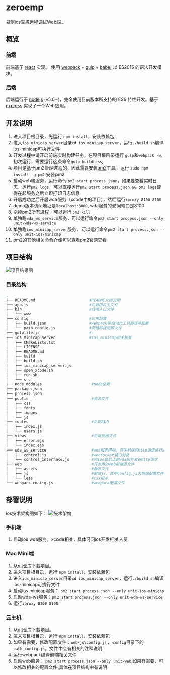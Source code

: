 # zeroemp
易测ios真机远程调试Web端。

## 概览
### 前端
前端基于 [react] 实现。
使用 [webpack] + [gulp] + [babel] 以 ES2015 的语法开发模块。
### 后端
后端运行于 [nodejs] (v5.0+)，完全使用目前版本所支持的 ES6 特性开发。基于 [express] 实现了一个Web应用。

## 开发说明
1. 进入项目根目录，先运行 `npm install`，安装依赖包
2. 进入`ios_minicap_server`目录`cd ios_minicap_server`，运行`./build.sh`编译ios-minicap可执行文件
3. 开发过程中请开启前端实时构建任务，在项目根目录运行 `gulp`和`webpack -w`,初次运行，需要运行这条命令`gulp buildLess`;
4. 项目是基于pm2管理进程的，因此需要安装[pm2]工具，运行 `sudo npm install -g pm2` 安装pm2
5. 启动web端服务，运行命令 `pm2 start process.json`，如果要查看实时日志，运行`pm2 logs`，可以直接运行`pm2 start process.json && pm2 logs`使得在起服务之后立即打印日志信息
6. 开启成功之后开启wda服务（xcode中的项目），然后运行`iproxy 8100 8100`
7. demo版本访问地址是`localhost:3000`, wda服务的访问端口是8100
8. 杀掉pm2所有进程，可以运行 `pm2 kill`
9. 单独跑`wda_ws_service`服务，可以运行命令`pm2 start process.json --only unit-wda-ws-service`
10. 单独跑`ios_minicap_server`服务， 可以运行命令`pm2 start process.json --only unit-ios-minicap`
11. pm2的其他相关命令介绍可以查看[pm2]官网查看

## 项目结构

![项目结果图](https://s30.postimg.org/5shkhyr9d/ios.png)

### 目录结构
```bash
.
├── README.md                        #README文档说明
├── app.js                           #后端项目主文件
├── bin                              #后端入口文件
│   └── www
├── config                           #应用配置
│   ├── build.json                   #webpack等自动化工具路径等配置
│   └── path_config.js               #网络路径配置文件
├── gulpfile.js                      #-
├── ios_minicap_server               #ios_minicap相关服务
│   ├── CMakeLists.txt
│   ├── LICENSE
│   ├── README.md
│   ├── build
│   ├── build.sh
│   ├── ios_minicap_server.js
│   ├── open_xcode.sh
│   ├── run.sh
│   └── src
├── node_modules                      #node依赖               
├── package.json
├── process.json
├── public                            #资源文件
│   ├── css
│   ├── fonts
│   ├── images
│   └── js
├── routes                            #后端路由
│   ├── index.js
│   └── users.js
├── views                             #后端视图文件
│   ├── error.ejs
│   └── index.ejs
├── wda_ws_service                    #wda服务模块，将手机端的http通信进行websocket封装
│   ├── control.js                    #websocket接口封装
│   └── control_interface.js          #向ios真机上的wda服务发送http请求
├── web                               #开发用的web前端源文件
│   ├── assets                        #静态文件
│   ├── js                            #前端js，其中config.js为前端配置文件
│   └── less                          #css相关
└── webpack.config.js                 #webpack配置文件
```
## 部署说明

ios技术架构图如下：
![技术架构](https://s24.postimg.org/vsccnybf9/i_OS.png)

### 手机端
1. 启动ios wda服务，xcode相关，具体可问ios开发相关人员

### Mac Mini端
1. 从[git]仓库下载项目。
2. 进入项目根目录，运行 `npm install`，安装依赖包
3. 进入`ios_minicap_server`目录`cd ios_minicap_server`，运行`./build.sh`编译ios-minicap可执行文件
4. 启动ios minicap服务： `pm2 start process.json --only unit-ios-minicap`
5. 启动wda-ws服务：`pm2 start process.json --only unit-wda-ws-service`
6. 运行`iproxy 8100 8100`

### 云主机
1. 从[git]仓库下载项目。
2. 进入项目根目录，运行 `npm install`，安装依赖包
3. 如果有需要，修改配置文件：`web\js\config.js` 、`config`目录下的`path_config.js`，文件中会有相关的注释说明
4. 运行webpack编译前端相关文件
5. 启动web服务： `pm2 start process.json --only unit-web`,如果有需要，可以修改相关的配置文件,具体在项目结构中有说明


[nodejs]: https://nodejs.org/en/
[webpack]: http://webpack.github.io/
[babel]: https://babeljs.io/
[react]: https://facebook.github.io/react/
[gulp]: http://gulpjs.com/
[express]: http://expressjs.com/
[pm2]: http://pm2.keymetrics.io/
[git]: https://git4u.hz.netease.com/hzgujing/zeroemp.git